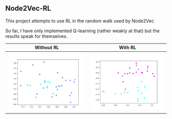 ## Node2Vec-RL 
This project attempts to use RL in the random walk used by Node2Vec

So far, I have only implemented Q-learning (rather weakly at that) but the results speak for themselves.

Without RL          |  With RL
:-------------------------:|:-------------------------:
![Without RL](Without_RL.png) | ![With RL](With_RL.png)
